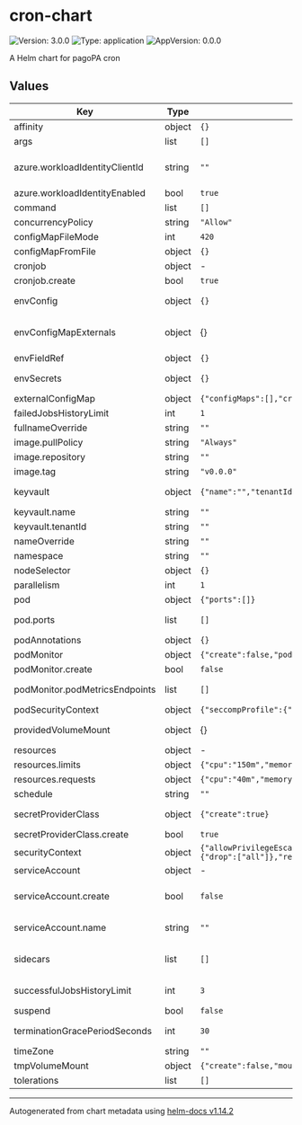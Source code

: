 # cron-chart

![Version: 3.0.0](https://img.shields.io/badge/Version-3.0.0-informational?style=flat-square) ![Type: application](https://img.shields.io/badge/Type-application-informational?style=flat-square) ![AppVersion: 0.0.0](https://img.shields.io/badge/AppVersion-0.0.0-informational?style=flat-square)

A Helm chart for pagoPA cron

## Values

| Key | Type | Default | Description |
|-----|------|---------|-------------|
| affinity | object | `{}` | Pod labels affinity |
| args | list | `[]` | args |
| azure.workloadIdentityClientId | string | `""` | Azure Workload Identity Client ID (e.g. qwerty123-a1aa-1234-xyza-qwerty123) |
| azure.workloadIdentityEnabled | bool | `true` | Enable workload identity |
| command | list | `[]` |  |
| concurrencyPolicy | string | `"Allow"` | cronjob.concurrencyPolicy |
| configMapFileMode | int | `420` | configMapFileMode |
| configMapFromFile | object | `{}` | Configure files to mount as config maps |
| cronjob | object | - | Configure deployment |
| cronjob.create | bool | `true` | create the deployment manifest |
| envConfig | object | `{}` | Environment config to use for the canary container |
| envConfigMapExternals | object | {} | Configure values from config maps external to chart. E.g already present into cluster, see documentation |
| envFieldRef | object | `{}` | Environment config from k8s metadata |
| envSecrets | object | `{}` | Configure secret provider with secrets to mount as environment variables |
| externalConfigMap | object | `{"configMaps":[],"create":false}` | externalConfigMap |
| failedJobsHistoryLimit | int | `1` | cronjob.failedJobsHistoryLimit (number) |
| fullnameOverride | string | `""` | Helm chart fullname override |
| image.pullPolicy | string | `"Always"` | Pull policy to use |
| image.repository | string | `""` | Docker reposity for the container |
| image.tag | string | `"v0.0.0"` | Container TAG |
| keyvault | object | `{"name":"","tenantId":""}` | Configure keyvault to use inside secret prover to load secret directly |
| keyvault.name | string | `""` | Key vault name |
| keyvault.tenantId | string | `""` | Tenant ID |
| nameOverride | string | `""` | Helm chart name override |
| namespace | string | `""` | Namespace in which deploy the cron |
| nodeSelector | object | `{}` | K8s node selectors |
| parallelism | int | `1` | cronjob.parallelism (number) |
| pod | object | `{"ports":[]}` | pod |
| pod.ports | list | `[]` | Which ports use (! this port is used even inside the deployment) |
| podAnnotations | object | `{}` | podAnnotations |
| podMonitor | object | `{"create":false,"podMetricsEndpoints":[]}` | podMonitor |
| podMonitor.create | bool | `false` | Create or not the ingress manifest |
| podMonitor.podMetricsEndpoints | list | `[]` | Which fileshare use (! this name is used even inside the deployment) |
| podSecurityContext | object | `{"seccompProfile":{"type":"RuntimeDefault"}}` | podSecurityContext |
| providedVolumeMount | object | {} | Configure mounted volumes with secrets needed to mount them |
| resources | object | - | POD resources section |
| resources.limits | object | `{"cpu":"150m","memory":"128Mi"}` | limits is mandatory |
| resources.requests | object | `{"cpu":"40m","memory":"96Mi"}` | request is mandatory |
| schedule | string | `""` | schedule "0 0 * * *" |
| secretProviderClass | object | `{"create":true}` | Configure secret provider with secrets to mount as environment variables |
| secretProviderClass.create | bool | `true` | create |
| securityContext | object | `{"allowPrivilegeEscalation":false,"capabilities":{"drop":["all"]},"readOnlyRootFilesystem":true}` | securityContext |
| serviceAccount | object | - | Service account configuration |
| serviceAccount.create | bool | `false` | Create the service account object. If true use this object, otherwise use only the name reference |
| serviceAccount.name | string | `""` | Service account name, this service account already exists |
| sidecars | list | `[]` | Sidecars, each object has exactly the same schema as a Pod, except it does not have an apiVersion or kind |
| successfulJobsHistoryLimit | int | `3` | cronjob.successfulJobsHistoryLimit (number) |
| suspend | bool | `false` |  |
| terminationGracePeriodSeconds | int | `30` | cronjob.terminationGracePeriodSeconds (number) |
| timeZone | string | `""` | "Europe/Rome" |
| tmpVolumeMount | object | `{"create":false,"mountPath":"/tmp","name":"tmp"}` | Configure optional tmp volume to mount |
| tolerations | list | `[]` | Pod taints toleration |

----------------------------------------------
Autogenerated from chart metadata using [helm-docs v1.14.2](https://github.com/norwoodj/helm-docs/releases/v1.14.2)
